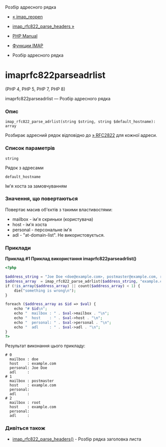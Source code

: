Розбір адресного рядка

-   [« imap\_reopen](function.imap-reopen.html)
    
-   [imap\_rfc822\_parse\_headers »](function.imap-rfc822-parse-headers.html)
    
-   [PHP Manual](index.html)
    
-   [Функции IMAP](ref.imap.html)
    
-   Розбір адресного рядка
    

# imaprfc822parseadrlist

(PHP 4, PHP 5, PHP 7, PHP 8)

imaprfc822parseadrlist — Розбір адресного рядка

### Опис

```methodsynopsis
imap_rfc822_parse_adrlist(string $string, string $default_hostname): array
```

Розбирає адресний рядок відповідно до [» RFC2822](http://www.faqs.org/rfcs/rfc2822) для кожної адреси.

### Список параметрів

`string`

Рядок з адресами

`default_hostname`

Ім'я хоста за замовчуванням

### Значення, що повертаються

Повертає масив об'єктів з такими властивостями:

-   mailbox - ім'я скриньки (користувача)
-   host - ім'я хоста
-   personal - персональне ім'я
-   adl - "at-domain-list". Не використовується.

### Приклади

**Приклад #1 Приклад використання **imaprfc822parseadrlist()****

```php
<?php

$address_string = "Joe Doe <doe@example.com>, postmaster@example.com, root";
$address_array  = imap_rfc822_parse_adrlist($address_string, "example.com");
if (!is_array($address_array) || count($address_array) < 1) {
    die("something is wrong\n");
}

foreach ($address_array as $id => $val) {
    echo "# $id\n";
    echo "  mailbox : " . $val->mailbox . "\n";
    echo "  host    : " . $val->host . "\n";
    echo "  personal: " . $val->personal . "\n";
    echo "  adl     : " . $val->adl . "\n";
}
?>
```

Результат виконання цього прикладу:

```
# 0
  mailbox : doe
  host    : example.com
  personal: Joe Doe
  adl     :
# 1
  mailbox : postmaster
  host    : example.com
  personal:
  adl     :
# 2
  mailbox : root
  host    : example.com
  personal:
  adl     :
```

### Дивіться також

-   [imap\_rfc822\_parse\_headers()](function.imap-rfc822-parse-headers.html) - Розбір рядка заголовка листа